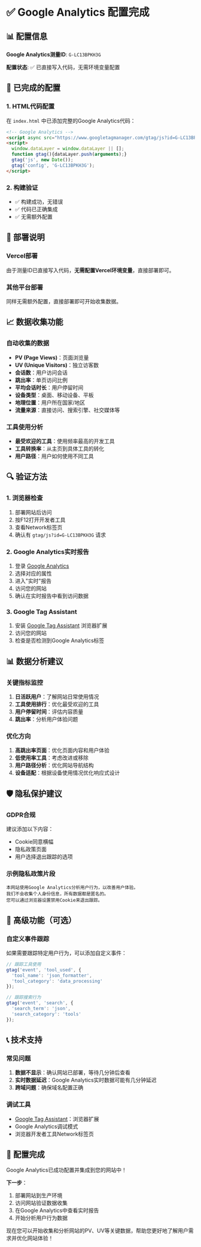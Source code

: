 # ✅ Google Analytics 配置完成

## 📊 配置信息

**Google Analytics测量ID**: `G-LC13BPKH3G`

**配置状态**: ✅ 已直接写入代码，无需环境变量配置

## 🔧 已完成的配置

### 1. HTML代码配置
在 `index.html` 中已添加完整的Google Analytics代码：

```html
<!-- Google Analytics -->
<script async src="https://www.googletagmanager.com/gtag/js?id=G-LC13BPKH3G"></script>
<script>
  window.dataLayer = window.dataLayer || [];
  function gtag(){dataLayer.push(arguments);}
  gtag('js', new Date());
  gtag('config', 'G-LC13BPKH3G');
</script>
```

### 2. 构建验证
- ✅ 构建成功，无错误
- ✅ 代码已正确集成
- ✅ 无需额外配置

## 🚀 部署说明

### Vercel部署
由于测量ID已直接写入代码，**无需配置Vercel环境变量**，直接部署即可。

### 其他平台部署
同样无需额外配置，直接部署即可开始收集数据。

## 📈 数据收集功能

### 自动收集的数据
- **PV (Page Views)**：页面浏览量
- **UV (Unique Visitors)**：独立访客数
- **会话数**：用户访问会话
- **跳出率**：单页访问比例
- **平均会话时长**：用户停留时间
- **设备类型**：桌面、移动设备、平板
- **地理位置**：用户所在国家/地区
- **流量来源**：直接访问、搜索引擎、社交媒体等

### 工具使用分析
- **最受欢迎的工具**：使用频率最高的开发工具
- **工具转换率**：从主页到具体工具的转化
- **用户路径**：用户如何使用不同工具

## 🔍 验证方法

### 1. 浏览器检查
1. 部署网站后访问
2. 按F12打开开发者工具
3. 查看Network标签页
4. 确认有 `gtag/js?id=G-LC13BPKH3G` 请求

### 2. Google Analytics实时报告
1. 登录 [Google Analytics](https://analytics.google.com/)
2. 选择对应的属性
3. 进入"实时"报告
4. 访问您的网站
5. 确认在实时报告中看到访问数据

### 3. Google Tag Assistant
1. 安装 [Google Tag Assistant](https://tagassistant.google.com/) 浏览器扩展
2. 访问您的网站
3. 检查是否检测到Google Analytics标签

## 📊 数据分析建议

### 关键指标监控
1. **日活跃用户**：了解网站日常使用情况
2. **工具使用排行**：优化最受欢迎的工具
3. **用户停留时间**：评估内容质量
4. **跳出率**：分析用户体验问题

### 优化方向
1. **高跳出率页面**：优化页面内容和用户体验
2. **低使用率工具**：考虑改进或移除
3. **用户路径分析**：优化网站导航结构
4. **设备适配**：根据设备使用情况优化响应式设计

## 🛡️ 隐私保护建议

### GDPR合规
建议添加以下内容：
- Cookie同意横幅
- 隐私政策页面
- 用户选择退出跟踪的选项

### 示例隐私政策片段
```
本网站使用Google Analytics分析用户行为，以改善用户体验。
我们不会收集个人身份信息，所有数据都是匿名的。
您可以通过浏览器设置禁用Cookie来退出跟踪。
```

## 🔧 高级功能（可选）

### 自定义事件跟踪
如果需要跟踪特定用户行为，可以添加自定义事件：

```javascript
// 跟踪工具使用
gtag('event', 'tool_used', {
  'tool_name': 'json_formatter',
  'tool_category': 'data_processing'
});

// 跟踪搜索行为
gtag('event', 'search', {
  'search_term': 'json',
  'search_category': 'tools'
});
```

## 📞 技术支持

### 常见问题
1. **数据不显示**：确认网站已部署，等待几分钟后查看
2. **实时数据延迟**：Google Analytics实时数据可能有几分钟延迟
3. **跨域问题**：确保域名配置正确

### 调试工具
- [Google Tag Assistant](https://tagassistant.google.com/)：浏览器扩展
- Google Analytics调试模式
- 浏览器开发者工具Network标签页

## 🎉 配置完成

Google Analytics已成功配置并集成到您的网站中！

**下一步**：
1. 部署网站到生产环境
2. 访问网站验证数据收集
3. 在Google Analytics中查看实时报告
4. 开始分析用户行为数据

现在您可以开始收集和分析网站的PV、UV等关键数据，帮助您更好地了解用户需求并优化网站体验！
